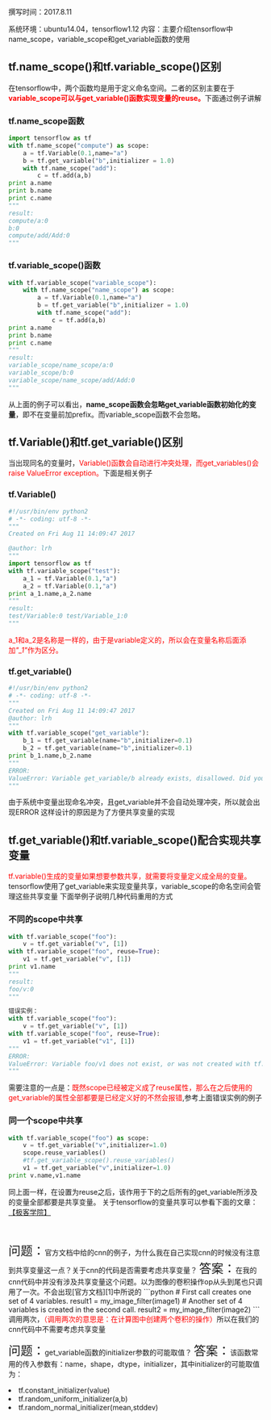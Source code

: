 撰写时间：2017.8.11  

系统环境：ubuntu14.04，tensorflow1.12
内容：主要介绍tensorflow中name_scope，variable_scope和get_variable函数的使用

## tf.name_scope()和tf.variable_scope()区别
在tensorflow中，两个函数均是用于定义命名空间。二者的区别主要在于<font color = 'red'>**variable_scope可以与get_variable()函数实现变量的reuse。**</font>下面通过例子讲解
### tf.name_scope函数
```python
import tensorflow as tf
with tf.name_scope("compute") as scope:
    a = tf.Variable(0.1,name="a")
    b = tf.get_variable("b",initializer = 1.0)
    with tf.name_scope("add"):
        c = tf.add(a,b)
print a.name
print b.name
print c.name
"""
result:
compute/a:0
b:0
compute/add/Add:0
"""
```

### tf.variable_scope()函数
```python
with tf.variable_scope("variable_scope"):   
    with tf.name_scope("name_scope") as scope:
        a = tf.Variable(0.1,name="a")
        b = tf.get_variable("b",initializer = 1.0)
        with tf.name_scope("add"):
            c = tf.add(a,b)
print a.name
print b.name
print c.name
"""
result:
variable_scope/name_scope/a:0
variable_scope/b:0
variable_scope/name_scope/add/Add:0
"""
```

从上面的例子可以看出，**name_scope函数会忽略get_variable函数初始化的变量**，即不在变量前加prefix。而variable_scope函数不会忽略。

## tf.Variable()和tf.get_variable()区别
当出现同名的变量时，<font color='red'>Variable()函数会自动进行冲突处理，而get_variables()会raise ValueError exception。</font>下面是相关例子
### tf.Variable()
```python
#!/usr/bin/env python2
# -*- coding: utf-8 -*-
"""
Created on Fri Aug 11 14:09:47 2017

@author: lrh
"""
import tensorflow as tf
with tf.variable_scope("test"):
    a_1 = tf.Variable(0.1,"a")
    a_2 = tf.Variable(0.1,"a")
print a_1.name,a_2.name
"""
result:
test/Variable:0 test/Variable_1:0
"""
```
<font color="red">a_1和a_2是名称是一样的，由于是variable定义的，所以会在变量名称后面添加<i>"_1"</i>作为区分。</font>
### tf.get_variable()
```python
#!/usr/bin/env python2
# -*- coding: utf-8 -*-
"""
Created on Fri Aug 11 14:09:47 2017
@author: lrh
"""
with tf.variable_scope("get_variable"):
    b_1 = tf.get_variable(name="b",initializer=0.1)
    b_2 = tf.get_variable(name="b",initializer=0.1)
print b_1.name,b_2.name
"""
ERROR:
ValueError: Variable get_variable/b already exists, disallowed. Did you mean to set reuse=True in VarScope? Originally defined at:
"""
```
由于系统中变量出现命名冲突，且get_variable并不会自动处理冲突，所以就会出现ERROR
这样设计的原因是为了方便共享变量的实现

## tf.get_variable()和tf.variable_scope()配合实现共享变量
<font color="red">tf.variable()生成的变量如果想要参数共享，就需要将变量定义成全局的变量。</font>tensorflow使用了get_variable来实现变量共享，variable_scope的命名空间会管理这些共享变量
下面举例子说明几种代码重用的方式
### 不同的scope中共享
```python
with tf.variable_scope("foo"):
    v = tf.get_variable("v", [1])
with tf.variable_scope("foo", reuse=True):
    v1 = tf.get_variable("v", [1])
print v1.name
"""
result:
foo/v:0
"""

错误实例：
with tf.variable_scope("foo"):
    v = tf.get_variable("v", [1])
with tf.variable_scope("foo", reuse=True):
    v1 = tf.get_variable("v1", [1])
"""
ERROR:
ValueError: Variable foo/v1 does not exist, or was not created with tf.get_variable(). Did you mean to set reuse=None in VarScope?
"""
```
需要注意的一点是：<font color="red">既然scope已经被定义成了reuse属性，那么在之后使用的get_variable的属性全部都要是已经定义好的不然会报错</font>,参考上面错误实例的例子

### 同一个scope中共享
```python
with tf.variable_scope("foo") as scope:
    v = tf.get_variable("v",initializer=1.0)
    scope.reuse_variables()
    #tf.get_variable_scope().reuse_variables()
    v1 = tf.get_variable("v",initializer=1.0)
print v.name,v1.name
```
同上面一样，在设置为reuse之后，该作用于下的之后所有的get_variable所涉及的变量全部都要是共享变量。
关于tensorflow的变量共享可以参看下面的文章：[【极客学院】][0]

<br />
<br />
<font size=5>问题：</font>官方文档中给的cnn的例子，为什么我在自己实现cnn的时候没有注意到共享变量这一点？关于cnn的代码是否需要考虑共享变量？
<font size=5>答案：</font>在我的cnn代码中并没有涉及共享变量这个问题。以为图像的卷积操作op从头到尾也只调用了一次。不会出现[官方文档][1]中所说的
```python
# First call creates one set of 4 variables.
result1 = my_image_filter(image1)
# Another set of 4 variables is created in the second call.
result2 = my_image_filter(image2)
```
调用两次，<font color ="red">（调用两次的意思是：在计算图中创建两个卷积的操作）</font>所以在我们的cnn代码中不需要考虑共享变量

<font size=5>问题：</font>get_variable函数的initializer参数的可能取值？
<font size=5>答案：</font>该函数常用的传入参数有：name，shape，dtype，initializer，其中initializer的可能取值为：
<li>tf.constant_initializer(value)</li>
<li>tf.random_uniform_initializer(a,b)</li>
<li>tf.random_normal_initializer(mean,stddev)</li>


[0]:http://wiki.jikexueyuan.com/project/tensorflow-zh/how_tos/variable_scope.html
[1]:https://www.tensorflow.org/programmers_guide/variable_scope
